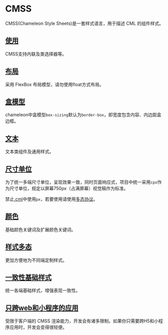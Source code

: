# CMSS

CMSS(Chameleon Style Sheets)是一套样式语言，用于描述 CML 的组件样式。

## [使用](./../view/cmss/style_way.html)

CMSS支持内联及类选择器等。

## [布局](./../view/cmss/layout.html)

采用 FlexBox 布局模型，请勿使用float方式布局。

## [盒模型](./../view/cmss/box.html)

chameleon中盒模型`box-sizing`默认为`border-box`，即宽度包含内容、内边距盒边框。

## [文本](./../view/cmss/text.html)

文本类组件及通用样式。

## [尺寸单位](./../view/cmss/unit.html)

为了统一多端尺寸单位，呈现效果一致，同时页面响应式，项目中统一采用`cpx`作为尺寸单位，规定以屏幕750px（占满屏幕）视觉稿作为标准。

禁止[.cml](./cml.html)中使用`px`，若要使用请使用[多态协议](view/cmss/css_diff.html)。

## [颜色](./../view/cmss/color.html)

基础颜色关键词及扩展颜色关键词。

## [样式多态](./../view/cmss/css_diff.html)

更加方便地为不同端定制样式。

## [一致性基础样式](./../view/cmss/base_style.html)

统一各端基础样式，增强表现一致性。

## [只跨web和小程序的应用](../example/web_wx.html)
受限于客户端的 CMSS 渲染能力，开发会有诸多限制。如果你只需要跨H5和小程序应用时，开发会变得很轻便。

